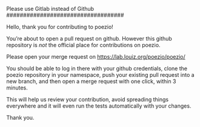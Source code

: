 Please use Gitlab instead of Github
###################################

Hello, thank you for contributing to poezio!

You’re about to open a pull request on github. However this github repository is *not* the official
place for contributions on poezio.

Please open your merge request on https://lab.louiz.org/poezio/poezio/

You should be able to log in there with your github credentials, clone the poezio repository in your namespace,
push your existing pull request into a new branch, and then open a merge request with one click, within 3 minutes.

This will help us review your contribution, avoid spreading things everywhere and it will even run the tests
automatically with your changes.

Thank you.
